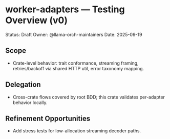 # worker-adapters — Testing Overview (v0)

Status: Draft
Owner: @llama-orch-maintainers
Date: 2025-09-19

## Scope

- Crate-level behavior: trait conformance, streaming framing, retries/backoff via shared HTTP util, error taxonomy mapping.

## Delegation

- Cross-crate flows covered by root BDD; this crate validates per-adapter behavior locally.

## Refinement Opportunities

- Add stress tests for low-allocation streaming decoder paths.
